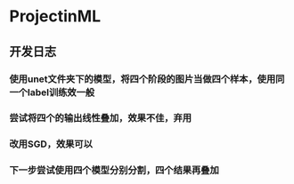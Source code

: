 # ProjectinML

## 开发日志
### 使用unet文件夹下的模型，将四个阶段的图片当做四个样本，使用同一个label训练效一般

### 尝试将四个的输出线性叠加，效果不佳，弃用

### 改用SGD，效果可以

### 下一步尝试使用四个模型分别分割，四个结果再叠加
